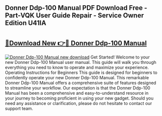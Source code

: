## Donner Ddp-100 Manual PDF Download Free - Part-VQK User Guide Repair - Service Owner Edition U41IA

# <h2><a href="http://bc15126.oget.top/?id=Donner+Ddp-100+Manual">🔗Download New 👉🔴 Donner Ddp-100 Manual</a></h2>

[![Donner Ddp-100 Manual new download](https://i.imgur.com/5g1atiW.png)](http://bc15126.oget.top/?id=Donner+Ddp-100+Manual)
Get Started! Welcome to your new Donner Ddp-100 Manual user manual. This guide will walk you through everything you need to know to operate and maximize your experience. Operating Instructions for Beginners This guide is designed for beginners to confidently operate your new Donner Ddp-100 Manual. This remarkable Donner Ddp-100 Manual offers a comprehensive suite of features designed to streamline your workflow. Our expectation is that the Donner Ddp-100 Manual has been a comprehensive and easy-to-understand resource in your journey to becoming proficient in using your new gadget. Should you need any assistance or clarification, please do not hesitate to contact our support team.
